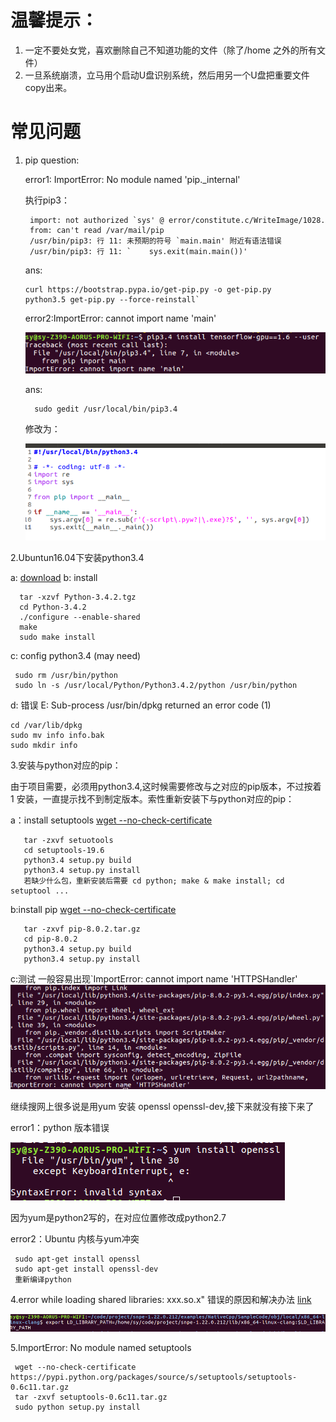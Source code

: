 # 温馨提示：
1. 一定不要处女党，喜欢删除自己不知道功能的文件（除了/home 之外的所有文件）
2. 一旦系统崩溃，立马用个启动U盘识别系统，然后用另一个U盘把重要文件copy出来。

# 常见问题

1. pip question:
  
   error1:  ImportError: No module named 'pip._internal'
   
   执行pip3：
    
        import: not authorized `sys' @ error/constitute.c/WriteImage/1028.
        from: can't read /var/mail/pip
        /usr/bin/pip3: 行 11: 未预期的符号 `main.main' 附近有语法错误
        /usr/bin/pip3: 行 11: `    sys.exit(main.main())'
   ans:
       
       curl https://bootstrap.pypa.io/get-pip.py -o get-pip.py
       python3.5 get-pip.py --force-reinstall`
   
   error2:ImportError: cannot import name 'main'
    
    ![error3](pip/error3.png)
    
    ans:
    
         sudo gedit /usr/local/bin/pip3.4
         
         
      修改为：
      
   ![ans](pip/ans3.png)
       
2.Ubuntun16.04下安装python3.4

  a: [download](https://www.python.org/ftp/python/3.4.2/Python-3.4.2.tgz)
  b: install
  
      tar -xzvf Python-3.4.2.tgz
      cd Python-3.4.2
      ./configure --enable-shared
      make
      sudo make install
  c: config python3.4 (may need)
  
     sudo rm /usr/bin/python
     sudo ln -s /usr/local/Python/Python3.4.2/python /usr/bin/python   
  d: 错误 E: Sub-process /usr/bin/dpkg returned an error code (1)
  
    cd /var/lib/dpkg
    sudo mv info info.bak
    sudo mkdir info
        
3.安装与python对应的pip：

   由于项目需要，必须用python3.4,这时候需要修改与之对应的pip版本，不过按着 1 安装，一直提示找不到制定版本。索性重新安装下与python对应的pip：

a：install setuptools [wget --no-check-certificate ](https://pypi.python.org/packages/source/s/setuptools/setuptools-19.6.tar.gz#md5=c607dd118eae682c44ed146367a17e26)
  
       tar -zxvf setuotools
       cd setuptools-19.6
       python3.4 setup.py build
       python3.4 setup.py install
       若缺少什么包，重新安装后需要 cd python; make & make install; cd setuptool ...
   
b:install pip [wget --no-check-certificate](https://pypi.python.org/packages/source/p/pip/pip-8.0.2.tar.gz#md5=3a73c4188f8dbad6a1e6f6d44d117eeb)

       tar -zxvf pip-8.0.2.tar.gz
       cd pip-8.0.2
       python3.4 setup.py build
       python3.4 setup.py install
   
c:测试 一般容易出现`ImportError: cannot import name 'HTTPSHandler'
 ![HTTP](pip/error2.png)
 
 继续搜网上很多说是用yum 安装 openssl openssl-dev,接下来就没有接下来了
 
 error1：python 版本错误
 
 ![python](pip/error1.png)
 
   因为yum是python2写的，在对应位置修改成python2.7
 
 error2：Ubuntu 内核与yum冲突
 
     sudo apt-get install openssl
     sudo apt-get install openssl-dev
     重新编译python
      
 4.error while loading shared libraries: xxx.so.x" 错误的原因和解决办法 [link](https://www.cnblogs.com/Anker/p/3209876.html)  

![](pic/ans4.png)

5.ImportError: No module named setuptools


     wget --no-check-certificate  https://pypi.python.org/packages/source/s/setuptools/setuptools-0.6c11.tar.gz
     tar -zxvf setuptools-0.6c11.tar.gz
     sudo python setup.py install

